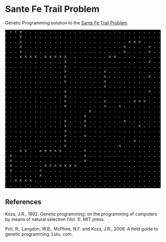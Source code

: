 # Sante Fe Trail Problem

Genetic Programming solution to the [Sante Fe Trail Problem](https://en.wikipedia.org/wiki/Santa_Fe_Trail_problem).

![alt text](https://github.com/karolisjan/Genetic-Programming/blob/master/artificial_ant/artificial_ant.gif "Genetic Programming magic!")

## References

Koza, J.R., 1992. Genetic programming: on the programming of computers by means of natural selection (Vol. 1). MIT press.

Poli, R., Langdon, W.B., McPhee, N.F. and Koza, J.R., 2008. A field guide to genetic programming. Lulu. com.
